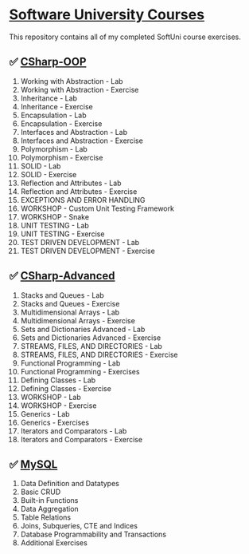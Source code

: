 # [Software University Courses](https://softuni.bg/)
This repository contains all of my completed SoftUni course exercises.

<!---
### :white_check_mark: Algorithms-Fundamentals-with-CSharp :heavy_check_mark:
01. Recursion and Backtracking - Lab
02. Combinatorial Problems - Lab
03. Recursion and Combinatorial Problems - Exercise
04. Searching, Sorting and Greedy Algorithms - Lab
05. Graph Theory, Traversal and Shortest Paths - Lab
06. Graph Theory, Traversal and Shortest Paths - Exercise
07. Introduction to Dynamic Programming - Lab
08. Introduction to Dynamic Programming - Exercise
--->
<!---
## :white_check_mark: CSharp-Web-Basics :heavy_check_mark:
- Web Server - HTTP Protocol
- Web Server - Asynchronous Processing
- Web Server - State Management
- Workshop
- MVC Introduction
- MVC Advanced - View Engine
- Workshop
- MVC Advanced - IOC and Data Binding
- Workshop
--->
<!---
## :white_check_mark: Entity-Framework-Core :heavy_check_mark:
01. EXERCISE: FETCHING RESULTSETS WITH ADO.NET
02. EXERCISE: ORM FUNDAMENTALS
03. Entity Framework Introduction
04. Code-First
05. Entity Relations
06. Advanced Querying
07. EXERCISE: C# AUTO MAPPING OBJECTS
08. JavaScript Object Notation - JSON
09. Extensible Markup Language - XML
10. EXERCISE: DESIGN PATTERNS
11. EXERCISE: BEST PRACTICES AND ARCHITECTURE
12. WORKSHOP - ASP.NET CORE
--->

## :white_check_mark: [CSharp-OOP](https://github.com/imp111/SoftUni/tree/main/02.%20C%23%20OOP)
01. Working with Abstraction - Lab
02. Working with Abstraction - Exercise
03. Inheritance - Lab
04. Inheritance - Exercise
05. Encapsulation - Lab
06. Encapsulation - Exercise
07. Interfaces and Abstraction - Lab
08. Interfaces and Abstraction - Exercise
09. Polymorphism - Lab
10. Polymorphism - Exercise
11. SOLID - Lab
12. SOLID - Exercise
13. Reflection and Attributes - Lab
14. Reflection and Attributes - Exercise
15. EXCEPTIONS AND ERROR HANDLING
16. WORKSHOP - Custom Unit Testing Framework
17. WORKSHOP - Snake
18. UNIT TESTING - Lab
19. UNIT TESTING - Exercise
20. TEST DRIVEN DEVELOPMENT - Lab
21. TEST DRIVEN DEVELOPMENT - Exercise

## :white_check_mark: [CSharp-Advanced](https://github.com/imp111/SoftUni/tree/main/03.%20C%23%20Advanced)
01. Stacks and Queues - Lab
02. Stacks and Queues - Exercise
03. Multidimensional Arrays - Lab
04. Multidimensional Arrays - Exercise
05. Sets and Dictionaries Advanced - Lab
06. Sets and Dictionaries Advanced - Exercise
07. STREAMS, FILES, AND DIRECTORIES - Lab
08. STREAMS, FILES, AND DIRECTORIES - Exercise
09. Functional Programming - Lab
10. Functional Programming - Exercises
11. Defining Classes - Lab
12. Defining Classes - Exercise
13. WORKSHOP - Lab
14. WORKSHOP - Exercise
15. Generics - Lab
16. Generics - Exercises
17. Iterators and Comparators - Lab
18. Iterators and Comparators - Exercise

## :white_check_mark: [MySQL](https://github.com/imp111/SoftUni/tree/main/05.%20MySQL)
01. Data Definition and Datatypes
02. Basic CRUD
03. Built-in Functions
04. Data Aggregation
05. Table Relations
06. Joins, Subqueries, CTE and Indices
07. Database Programmability and Transactions
08. Additional Exercises

<!---
## :white_check_mark: [Linux System Administration](https://github.com/imp111/SoftUni/tree/main/Linux%20System%20Administration%20-%20Fundamentals)
01. Working on the console. Users and access management
    - Orientation to the console
    - Support
    - Files and directories
    - Access permissions
    - Users and groups
3. Working with files and flows
    - Text editors
    - Regular expressions
    - Files search
    - Extract information from files
    - Flows management
    - Flow command performance
5. Network, software, and services management
    - Networks and basic network services
    - Packages and bundled managers
    - Install and remove software
    - Remote access and file storage services
    - Managing and monitoring services
04. System and process management and monitoring
    - Boot methods and managers
    - OS loading process
    - Targets and run-levels
    - Process management
    - System monitoring and management
05. Working with disks, file systems, and archives
    - Disks and partitions
    - File systems
    - FHS specification
    - Backup and recovery
06. Bash Scripting and Automation
    - Bash in details
    - Creating scripts
    - Automate tasks
    - Performing on schedule
-->
<!---
## :white_check_mark: [Fundamentals-with-CSharp](https://github.com/imp111/SoftUni/tree/main/01.%20C%23%20Fundamentals)
01. Intro And Basic Syntax - Lab
02. Intro And Basic Syntax - Exercise
03. Intro And Basic Syntax - More Exercise
04. Data Types And Variables - Lab
05. Data Types And Variables - Exercise
06. Data Types And Variables - More Exercises
07. Arrays - Lab
08. Arrays - Exercise
09. Arrays - More Exercise
10. Methods - Lab
11. Methods - Exercise
12. Methods - More Exercise
13. Lists - Lab
14. Lists - Exercise
15. Lists - More Exercise
16. Objects And Classes - Lab
17. Objects And Classes - Exercise
18. Objects And Classes - More Exercise
19. Associative Arrays - Lab
20. Associative Arrays - Exercise
21. Associative Arrays - More Exercise
22. Text Processing And Regular Expressions - Lab
23. Text Processing And Regular Expressions - Exercise
24. Text Processing And Regular Expressions - More Exercise
25. Basic Web - Lab - Phonebook
26. Basic Web - Exercise - CalculatorApp
27. Basic CRUD - Lab - ToDoList
28. Basic CRUD - Exercise - TeisterMask
29. Web Project - SoftUniTwitter
30. Web Project - Exercise - Forum

## :white_check_mark: [Windows System Administration](https://softuni.bg/trainings/3798/windows-system-administration-june-2022)
01. Introduction to Windows Server
02. Basic Services and Components
03. Fundamentals of Active Directory
04. Advanced Services
05. Additional Techniques in Active Directory
06. System Monitoring and Maintenance
07. PowerShell
--->
